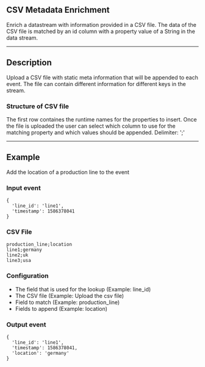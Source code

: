<!--
  ~ Licensed to the Apache Software Foundation (ASF) under one or more
  ~ contributor license agreements.  See the NOTICE file distributed with
  ~ this work for additional information regarding copyright ownership.
  ~ The ASF licenses this file to You under the Apache License, Version 2.0
  ~ (the "License"); you may not use this file except in compliance with
  ~ the License.  You may obtain a copy of the License at
  ~
  ~    http://www.apache.org/licenses/LICENSE-2.0
  ~
  ~ Unless required by applicable law or agreed to in writing, software
  ~ distributed under the License is distributed on an "AS IS" BASIS,
  ~ WITHOUT WARRANTIES OR CONDITIONS OF ANY KIND, either express or implied.
  ~ See the License for the specific language governing permissions and
  ~ limitations under the License.
  ~
  -->

## CSV Metadata Enrichment
Enrich a datastream with information provided in a CSV file.
The data of the CSV file is matched by an id column with a property value of a String in the data stream.

***

## Description
Upload a CSV file with static meta information that will be appended to each event.
The file can contain different information for different keys in the stream.


### Structure of CSV file
The first row containes the runtime names for the properties to insert.
Once the file is uploaded the user can select which column to use for the matching property
and which values should be appended.
Delimiter: ';'


***

## Example
Add the location of a production line to the event

### Input  event
```
{
  'line_id': 'line1',
  'timestamp': 1586378041
}
```

### CSV File
```
production_line;location
line1;germany
line2;uk
line3;usa
```

### Configuration
* The field that is used for the lookup (Example: line_id)
* The CSV file (Example: Upload the csv file)
* Field to match (Example: production_line)
* Fields to append (Example: location)

### Output event
```
{
  'line_id': 'line1',
  'timestamp': 1586378041,
  'location': 'germany'
}
```
